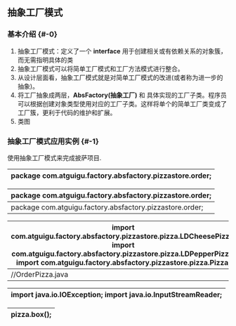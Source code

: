 ## 抽象工厂模式

### 基本介绍 {#-0}

1.  抽象工厂模式：定义了一个 **interface** 用于创建相关或有依赖关系的对象簇，而无需指明具体的类
2.  抽象工厂模式可以将简单工厂模式和工厂方法模式进行整合。
3.  从设计层面看，抽象工厂模式就是对简单工厂模式的改进(或者称为进一步的抽象)。
4.  将工厂抽象成两层，**AbsFactory(**抽象工厂**)** 和 具体实现的工厂子类。程序员可以根据创建对象类型使用对应的工厂子类。这样将单个的简单工厂类变成了工厂簇，更利于代码的维护和扩展。
5.  类图

### 抽象工厂模式应用实例 {#-1}

使用抽象工厂模式来完成披萨项目.

| package com.atguigu.factory.absfactory.pizzastore.order; |
| --- |

| package com.atguigu.factory.absfactory.pizzastore.order; |
| --- |
| package com.atguigu.factory.absfactory.pizzastore.order; |

| import com.atguigu.factory.absfactory.pizzastore.pizza.LDCheesePizza; import com.atguigu.factory.absfactory.pizzastore.pizza.LDPepperPizza; import com.atguigu.factory.absfactory.pizzastore.pizza.Pizza; |
| --- |
| //OrderPizza.java |

| import java.io.IOException; import java.io.InputStreamReader; |
| --- |

| pizza.box(); |
| --- |